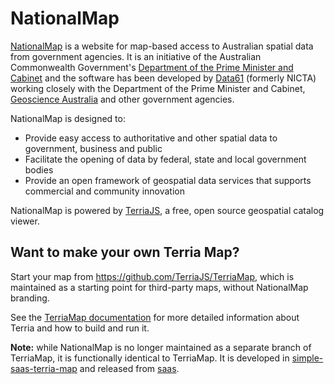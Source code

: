 # NationalMap

[NationalMap](https://nationalmap.gov.au) is a website for map-based access to Australian spatial data from government agencies. It is an initiative of the Australian Commonwealth Government's [Department of the Prime Minister and Cabinet](http://www.dpmc.gov.au/) and the software has been developed by [Data61](http://www.csiro.au/en/Research/D61) (formerly NICTA) working closely with the Department of the Prime Minister and Cabinet, [Geoscience Australia](http://www.ga.gov.au/) and other government agencies.

NationalMap is designed to:

- Provide easy access to authoritative and other spatial data to government, business and public
- Facilitate the opening of data by federal, state and local government bodies
- Provide an open framework of geospatial data services that supports commercial and community innovation

NationalMap is powered by [TerriaJS](https://github.com/TerriaJS/TerriaJS), a free, open source geospatial catalog viewer.

## Want to make your own Terria Map?

Start your map from https://github.com/TerriaJS/TerriaMap, which is maintained as a starting point for third-party maps, without NationalMap branding.

See the [TerriaMap documentation](https://terria.io/Documentation/) for more detailed information about Terria and how to build and run it.

**Note:** while NationalMap is no longer maintained as a separate branch of TerriaMap, it is functionally identical to TerriaMap. It is developed in [simple-saas-terria-map](https://github.com/TerriaJS/simple-saas-terria-map) and released from [saas](https://github.com/TerriaJS/saas).
